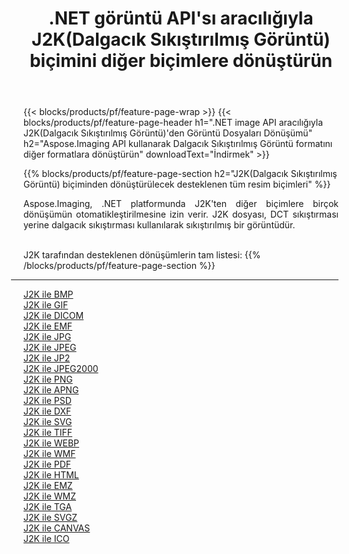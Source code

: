 ﻿---
title: .NET görüntü API'sı aracılığıyla J2K(Dalgacık Sıkıştırılmış Görüntü) biçimini diğer biçimlere dönüştürün 
weight: 3920
url: /tr/net/conversion/from/j2k 
lang: tr
langdirlevel: 2
locales: zh-hans,ja,it,ru,de,es,fr,nl,id,lt,pl,pt,vi,tr,ko,zh-hant,ar,hi,th,sv,cs,uk,he
description: Aspose.Imaging'i kullanarak J2K(Dalgacık Sıkıştırılmış Görüntü) biçimini kolayca başka biçimlere dönüştürebilirsiniz
---

{{< blocks/products/pf/feature-page-wrap >}}
{{< blocks/products/pf/feature-page-header h1=".NET image API aracılığıyla J2K(Dalgacık Sıkıştırılmış Görüntü)'den Görüntü Dosyaları Dönüşümü" h2="Aspose.Imaging API kullanarak Dalgacık Sıkıştırılmış Görüntü formatını diğer formatlara dönüştürün" downloadText="İndirmek" >}}


{{% blocks/products/pf/feature-page-section  h2="J2K(Dalgacık Sıkıştırılmış Görüntü) biçiminden dönüştürülecek desteklenen tüm resim biçimleri" %}}
<p align=justify>Aspose.Imaging, .NET platformunda J2K'ten diğer biçimlere birçok dönüşümün otomatikleştirilmesine izin verir. J2K dosyası, DCT sıkıştırması yerine dalgacık sıkıştırması kullanılarak sıkıştırılmış bir görüntüdür.</p>
<br/>
J2K tarafından desteklenen dönüşümlerin tam listesi:
{{% /blocks/products/pf/feature-page-section %}}
<div class="container-fluid productfamilypage bg-gray">
    <div class="convertypes bg-gray agp-content section">
        <div class="container">
		<hr style="margin-left:-20px;"/>
		<div class="row other-converters">
		    <div class='col-md-2 other-converter remove-lp remove-rp'><a href="/imaging/tr/net/conversion/j2k-to-bmp" >J2K ile BMP</a></div><div class='col-md-2 other-converter remove-lp remove-rp'><a href="/imaging/tr/net/conversion/j2k-to-gif" >J2K ile GIF</a></div><div class='col-md-2 other-converter remove-lp remove-rp'><a href="/imaging/tr/net/conversion/j2k-to-dicom" >J2K ile DICOM</a></div><div class='col-md-2 other-converter remove-lp remove-rp'><a href="/imaging/tr/net/conversion/j2k-to-emf" >J2K ile EMF</a></div><div class='col-md-2 other-converter remove-lp remove-rp'><a href="/imaging/tr/net/conversion/j2k-to-jpg" >J2K ile JPG</a></div><div class='col-md-2 other-converter remove-lp remove-rp'><a href="/imaging/tr/net/conversion/j2k-to-jpeg" >J2K ile JPEG</a></div><div class='col-md-2 other-converter remove-lp remove-rp'><a href="/imaging/tr/net/conversion/j2k-to-jp2" >J2K ile JP2</a></div><div class='col-md-2 other-converter remove-lp remove-rp'><a href="/imaging/tr/net/conversion/j2k-to-jpeg2000" >J2K ile JPEG2000</a></div><div class='col-md-2 other-converter remove-lp remove-rp'><a href="/imaging/tr/net/conversion/j2k-to-png" >J2K ile PNG</a></div><div class='col-md-2 other-converter remove-lp remove-rp'><a href="/imaging/tr/net/conversion/j2k-to-apng" >J2K ile APNG</a></div><div class='col-md-2 other-converter remove-lp remove-rp'><a href="/imaging/tr/net/conversion/j2k-to-psd" >J2K ile PSD</a></div><div class='col-md-2 other-converter remove-lp remove-rp'><a href="/imaging/tr/net/conversion/j2k-to-dxf" >J2K ile DXF</a></div><div class='col-md-2 other-converter remove-lp remove-rp'><a href="/imaging/tr/net/conversion/j2k-to-svg" >J2K ile SVG</a></div><div class='col-md-2 other-converter remove-lp remove-rp'><a href="/imaging/tr/net/conversion/j2k-to-tiff" >J2K ile TIFF</a></div><div class='col-md-2 other-converter remove-lp remove-rp'><a href="/imaging/tr/net/conversion/j2k-to-webp" >J2K ile WEBP</a></div><div class='col-md-2 other-converter remove-lp remove-rp'><a href="/imaging/tr/net/conversion/j2k-to-wmf" >J2K ile WMF</a></div><div class='col-md-2 other-converter remove-lp remove-rp'><a href="/imaging/tr/net/conversion/j2k-to-pdf" >J2K ile PDF</a></div><div class='col-md-2 other-converter remove-lp remove-rp'><a href="/imaging/tr/net/conversion/j2k-to-html" >J2K ile HTML</a></div><div class='col-md-2 other-converter remove-lp remove-rp'><a href="/imaging/tr/net/conversion/j2k-to-emz" >J2K ile EMZ</a></div><div class='col-md-2 other-converter remove-lp remove-rp'><a href="/imaging/tr/net/conversion/j2k-to-wmz" >J2K ile WMZ</a></div><div class='col-md-2 other-converter remove-lp remove-rp'><a href="/imaging/tr/net/conversion/j2k-to-tga" >J2K ile TGA</a></div><div class='col-md-2 other-converter remove-lp remove-rp'><a href="/imaging/tr/net/conversion/j2k-to-svgz" >J2K ile SVGZ</a></div><div class='col-md-2 other-converter remove-lp remove-rp'><a href="/imaging/tr/net/conversion/j2k-to-canvas" >J2K ile CANVAS</a></div><div class='col-md-2 other-converter remove-lp remove-rp'><a href="/imaging/tr/net/conversion/j2k-to-ico" >J2K ile ICO</a></div>
                </div>
        </div>
    </div>
</div>
<br/>

